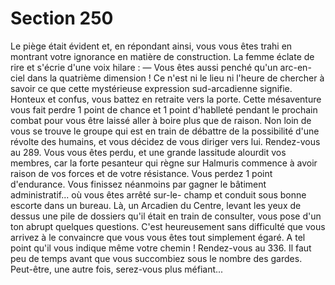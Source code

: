 # Section 250

Le piège était évident et, en répondant ainsi, vous vous êtes trahi
en montrant votre ignorance en matière de construction. La
femme éclate de rire et s'écrie d'une voix hilare :
— Vous êtes aussi penché qu'un arc-en-ciel dans la quatrième
dimension !
Ce n'est ni le lieu ni l'heure de chercher à savoir ce que cette
mystérieuse expression sud-arcadienne signifie. Honteux et
confus, vous battez en retraite vers la porte. Cette mésaventure
vous fait perdre 1 point de chance et 1 point d'hablleté pendant
le prochain combat pour vous être laissé aller à boire plus que de
raison. Non loin de vous se trouve le groupe qui est en train de
débattre de la possibilité d'une révolte des humains, et vous
décidez de vous diriger vers lui. Rendez-vous au 289.
Vous vous êtes perdu, et une grande lassitude alourdit vos
membres, car la forte pesanteur qui règne sur Halmuris
commence à avoir raison de vos forces et de votre résistance.
Vous perdez 1 point d'endurance. Vous finissez néanmoins par
gagner le bâtiment administratif... où vous êtes arrêté sur-le-
champ et conduit sous bonne escorte dans un bureau. Là, un
Arcadien du Centre, levant les yeux de dessus une pile de
dossiers qu'il était en train de consulter, vous pose d'un ton
abrupt quelques questions. C'est heureusement sans difficulté
que vous arrivez à le convaincre que vous vous êtes tout
simplement égaré. A tel point qu'il vous indique même votre
chemin ! Rendez-vous au 336.
Il faut peu de temps avant que vous succombiez sous le nombre
des gardes. Peut-être, une autre fois, serez-vous plus méfiant...